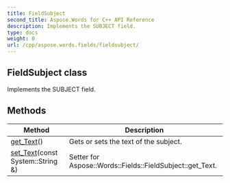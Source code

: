 ```yaml
---
title: FieldSubject
second_title: Aspose.Words for C++ API Reference
description: Implements the SUBJECT field. 
type: docs
weight: 0
url: /cpp/aspose.words.fields/fieldsubject/
---
```

## FieldSubject class


Implements the SUBJECT field. 

## Methods

| Method | Description |
| --- | --- |
| [get_Text](./get_text/)() | Gets or sets the text of the subject.  |
| [set_Text](./set_text/)(const System::String &) | Setter for Aspose::Words::Fields::FieldSubject::get_Text.  |
